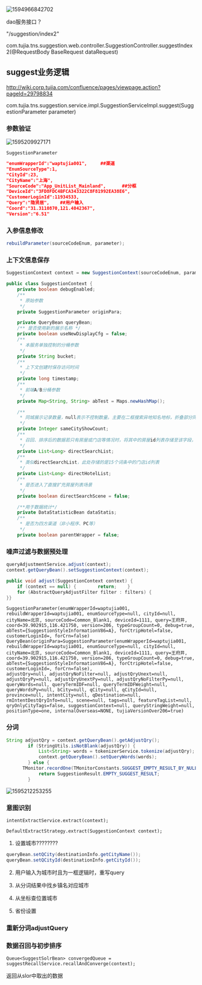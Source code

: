 ![1594966842702](C:\Users\lelec_1.TUJIA\AppData\Roaming\Typora\typora-user-images\1594966842702.png)

dao服务接口？



"/suggestion/index2"

com.tujia.tns.suggestion.web.controller.SuggestionController.suggestIndex2(@RequestBody BaseRequest<SuggestionParameter> dataRequest)



## suggest业务逻辑

http://wiki.corp.tujia.com/confluence/pages/viewpage.action?pageId=29798834

com.tujia.tns.suggestion.service.impl.SuggestionServiceImpl.suggest(SuggestionParameter parameter)

### 参数验证

![1595209927171](C:\Users\lelec_1.TUJIA\AppData\Roaming\Typora\typora-user-images\1595209927171.png)

`SuggestionParameter`

```json
"enumWrapperId":"waptujia001",     ##渠道
"EnumSourceType":1,
"CityId":23,
"CityName":"上海",
"SourceCode":"App_UnitList_Mainland",      ##分框
"DeviceId":"3FD8FDC4BFCA343322C8F81992EA38E6",
"CustomerLoginId":11934533,
"Query":"隐贤居",    ##用户输入
"Coord":"31.3110870,121.4042367",
"Version":"6.51"
```

### 入参信息修改

```java
rebuildParameter(sourceCodeEnum, parameter);
```

### 上下文信息保存

```java
SuggestionContext context = new SuggestionContext(sourceCodeEnum, parameter);
```

```java
public class SuggestionContext {
    private boolean debugEnabled;
    /**
     * 原始参数
     */
    private SuggestionParameter originPara;

    private QueryBean queryBean;
    /** 是否使用新的展示名称 */
    private boolean useNewDisplayCfg = false;
    /**
     * 本服务单独控制的分桶参数
     */
    private String bucket;
    /**
     * 上下文创建时保存访问时间
     */
    private long timestamp;
    /**
     * 前端A/B分桶参数
     */
    private Map<String, String> abTest = Maps.newHashMap();

    /**
     * 同城展示记录数量，null表示不控制数量。主要在二框搜索异地知名地标，折叠部分同城房屋门店展示
     */
    private Integer sameCityShowCount;
    /**
     * 召回、排序后的数据若只有房屋或门店等情况时，将其中的房屋id列表存储至该字段，用于用户点击直搜时传至列表页展示房屋
     */
    private List<Long> directSearchList;
    /**
     * 类似directSearchList，此处存储的是15个词条中的门店id列表
     */
    private List<Long> directHotelList;
    /**
     * 是否进入了直搜扩充房屋列表场景
     */
    private boolean directSearchScene = false;

    /**用于数据统计*/
    private DataStatisticBean dataStatis;
    /**
     * 是否为四方渠道（非小程序、PC等）
     */
    private boolean parentWrapper = false;
```



### 噪声过滤与数据预处理

```java
queryAdjustmentService.adjust(context);
context.getQueryBean().setSuggestionContext(context);
```

```java
public void adjust(SuggestionContext context) {    
    if (context == null) {        return;    }    
    for (AbstractQueryAdjustFilter filter : filters) {        			    		filter.adjust(context);    
}}
```



```
SuggestionParameter(enumWrapperId=waptujia001, rebuildWrapperId=waptujia001, enumSourceType=null, cityId=null, cityName=北京, sourceCode=Common_Blank1, deviceId=1111, query=王府井, coord=39.902915,116.421750, version=206, typeGroupCount=0, debug=true, abTest={SuggestionStyleInformationV86=A}, forCtripHotel=false, customerLoginId=, forCrn=false)
QueryBean(originPara=SuggestionParameter(enumWrapperId=waptujia001, rebuildWrapperId=waptujia001, enumSourceType=null, cityId=null, cityName=北京, sourceCode=Common_Blank1, deviceId=1111, query=王府井, coord=39.902915,116.421750, version=206, typeGroupCount=0, debug=true, abTest={SuggestionStyleInformationV86=A}, forCtripHotel=false, customerLoginId=, forCrn=false), 
adjustQry=null, adjustQryNoFilter=null, adjustQryUnext=null, adjustQryPy=null, adjustQryUnextPy=null, adjustQryNoFilterPy=null, queryWords=null, queryTermIDF=null, queryTermIDFWeight=null, queryWordsPy=null, bCity=null, qCity=null, qCityId=null, province=null, intentCity=null, qDestination=null, rmIntentDestQryInfo=null, scene=null, tags=null, featureTagList=null, qryOnlyCityTags=false, suggestionContext=null, queryStringWeight=null, positionType=one, internalOverseas=NONE, tujiaVersionOver206=true)
```

### 分词

```java
String adjustQry = context.getQueryBean().getAdjustQry();
        if (StringUtils.isNotBlank(adjustQry)) {
            List<String> words = tokenizerService.tokenize(adjustQry);
            context.getQueryBean().setQueryWords(words);
        } else {
      TMonitor.recordOne(TMonitorConstants.SUGGEST_EMPTY_RESULT_BY_NULL_INPUT);
            return SuggestionResult.EMPTY_SUGGEST_RESULT;
        }
```

![1595212253255](C:\Users\lelec_1.TUJIA\AppData\Roaming\Typora\typora-user-images\1595212253255.png)

### 意图识别

```
intentExtractService.extract(context);
```

```
DefaultExtractStrategy.extract(SuggestionContext context);
```

1. 设置城市????????

```java
queryBean.setQCity(destinationInfo.getCityName());
queryBean.setQCityId(destinationInfo.getCityId());
```

2. 用户输入为城市时且为一框逻辑时，重写query



3. 从分词结果中找乡镇名对应城市



4. 从坐标查位置城市



5. 省份设置



### 重新分词adjustQuery





### 数据召回与初步排序

```
Queue<SuggestSolrBean> convergedQueue = suggestRecallService.recallAndConverge(context);
```

返回从slor中取出的数据
